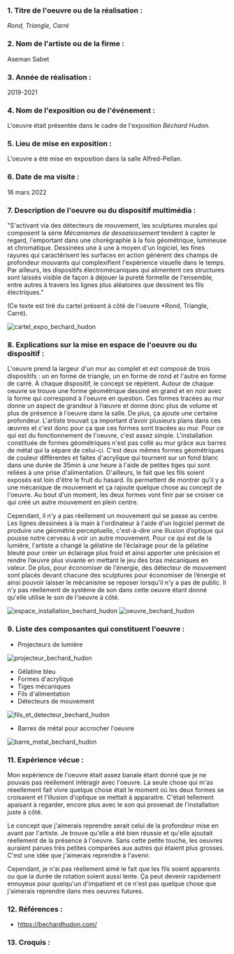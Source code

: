 ### 1. Titre de l'oeuvre ou de la réalisation :

*Rond, Triangle, Carré*

### 2. Nom de l'artiste ou de la firme :

Aseman Sabet

### 3. Année de réalisation :

2019-2021

### 4. Nom de l'exposition ou de l'événement :

L'oeuvre était présentée dans le cadre de l'exposition *Béchard Hudon*.

### 5. Lieu de mise en exposition :

L'oeuvre a été mise en exposition dans la salle Alfred-Pellan.

### 6. Date de ma visite : 

16 mars 2022

### 7. Description de l'oeuvre ou du dispositif multimédia :

"S'activant via des détecteurs de mouvement, les sculptures murales qui composent la série *Mécanismes de dessaisissement* tendent à capter le regard, l'emportant dans une chorégraphie à la fois géométrique, lumineuse et chromatique. Dessinées une à une à moyen d'un logiciel, les fines rayures qui caractérisent les surfaces en action génèrent des champs de profondeur mouvants qui complexifient l'expérience visuelle dans le temps. Par ailleurs, les dispositifs électromécaniques qui alimentent ces structures sont laissés visible de façon à déjouer la pureté formelle de l'ensemble, entre autres à travers les lignes plus aléatoires que dessinent les fils électriques."

(Ce texte est tiré du cartel présent à côté de l'oeuvre *Rond, Triangle, Carré). 

![cartel_expo_bechard_hudon](medias/photographies/cartel_expo_bechard_hudon.jpg)

### 8. Explications sur la mise en espace de l'oeuvre ou du dispositif :

L'oeuvre prend la largeur d'un mur au complet et est composé de trois dispositifs : un en forme de triangle, un en forme de rond et l'autre en forme de carré. À chaque dispositif, le concept se répètent. Autour de chaque oeuvre se trouve une forme géométrique dessiné en grand et en noir avec la forme qui correspond à l'oeuvre en question. Ces formes tracées au mur donne un aspect de grandeur à l’œuvre et donne donc plus de volume et plus de présence à l'oeuvre dans la salle. De plus, ça ajoute une certaine profondeur. L'artiste trouvait ça important d’avoir plusieurs plans dans ces œuvres et c'est donc pour ça que ces formes sont tracées au mur. Pour ce qui est du fonctionnement de l'oeuvre, c'est assez simple. L'installation constituée de formes géométriques n'est pas collé au mur grâce aux barres de métal qui la sépare de celui-ci. C'est deux mêmes formes géométriques de couleur différentes et faites d'acrylique qui tournent sur un fond blanc dans une durée de 35min à une heure à l'aide de petites tiges qui sont reliées à une prise d'alimentation. D'ailleurs, le fait que les fils soient exposés est loin d'être le fruit du hasard. Ils permettent de montrer qu’il y a une mécanique de mouvement et ça rajoute quelque chose au concept de l'oeuvre. Au bout d'un moment, les deux formes vont finir par se croiser ce qui créé un autre mouvement en plein centre.

Cependant, il n'y a pas réellement un mouvement qui se passe au centre. Les lignes dessinées à la main à l'ordinateur à l'aide d'un logiciel permet de produire une géométrie perceptuelle, c'est-à-dire une illusion d’optique qui pousse notre cerveau à voir un autre mouvement. Pour ce qui est de la lumière, l'artiste a changé la gélatine de l’éclairage pour de la gélatine bleuté pour créer un éclairage plus froid et ainsi apporter une précision et rendre l’œuvre plus vivante en mettant le jeu des bras mécaniques en valeur. De plus, pour économiser de l'énergie, des détecteur de mouvement sont placés devant chacune des sculptures pour économiser de l’énergie et ainsi pouvoir laisser le mécanisme se reposer lorsqu'il n'y a pas de public. Il n'y pas réellement de système de son dans cette oeuvre étant donné qu'elle utilise le son de l'oeuvre à côté. 

![espace_installation_bechard_hudon](medias/photographies/espace_installation_bechard_hudon.jpg)
![oeuvre_bechard_hudon](medias/photographies/oeuvre_bechard_hudon.jpg)

### 9. Liste des composantes qui constituent l'oeuvre :

- Projecteurs de lumière 

![projecteur_bechard_hudon](medias/photographies/projecteur_bechard_hudon.jpg)

- Gélatine bleu 
- Formes d'acrylique 
- Tiges mécaniques
- Fils d'alimentation
- Détecteurs de mouvement 

![fils_et_detecteur_bechard_hudon](medias/photographies/fils_et_detecteur_bechard_hudon.jpg)

- Barres de métal pour accrocher l'oeuvre 

![barre_metal_bechard_hudon](medias/photographies/barre_metal_bechard_hudon.jpg)

### 11. Expérience vécue :

Mon expérience de l'oeuvre était assez banale étant donné que je ne pouvais pas réellement intéragir avec l'oeuvre. La seule chose qui m'as réeellement fait vivre quelque chose était le moment où les deux formes se croisaient et l'illusion d'optique se mettait à apparaitre. C'était tellement apaisant à regarder, encore plus avec le son qui provenait de l'installation juste à côté. 

Le concept que j'aimerais reprendre serait celui de la profondeur mise en avant par l'artiste. Je trouve qu'elle a été bien réussie et qu'elle ajoutait réellement de la présence à l'oeuvre. Sans cette petite touche, les oeuvres auraient parues très petites comparées aux autres qui étaient plus grosses. C'est une idée que j'aimerais reprendre à l'avenir.

Cependant, je n'ai pas réellement aimé le fait que les fils soient apparents ou que la durée de rotation soient aussi lente. Ça peut devenir rapidement ennuyeux pour quelqu'un d'impatient et ce n'est pas quelque chose que j'aimerais reprendre dans mes oeuvres futures.
 

 ### 12. Références :
 
 - https://bechardhudon.com/


### 13. Croquis :
 
